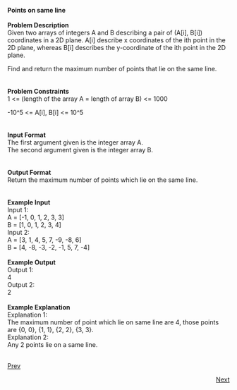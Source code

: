 **Points on same line**<br /><br />
**Problem Description**<br />
Given two arrays of integers A and B describing a pair of (A[i], B[i]) coordinates in a 2D plane. A[i] describe x coordinates of the ith point in the 2D plane, whereas B[i] describes the y-coordinate of the ith point in the 2D plane.<br />

Find and return the maximum number of points that lie on the same line.<br />
<br />
<br />
**Problem Constraints**<br />
1 <= (length of the array A = length of array B) <= 1000<br />

-10^5 <= A[i], B[i] <= 10^5<br />
<br />
<br />
**Input Format**<br />
The first argument given is the integer array A.<br />
The second argument given is the integer array B.<br />
<br />
<br />
**Output Format**<br />
Return the maximum number of points which lie on the same line.<br />
<br />
<br />
**Example Input**<br />
Input 1:<br />
 A = [-1, 0, 1, 2, 3, 3]<br />
 B = [1, 0, 1, 2, 3, 4]<br />
Input 2:<br />
 A = [3, 1, 4, 5, 7, -9, -8, 6]<br />
 B = [4, -8, -3, -2, -1, 5, 7, -4]<br />
<br />
**Example Output**<br />
Output 1:<br />
 4<br />
Output 2:<br />
 2<br />
<br />
**Example Explanation**<br />
Explanation 1:<br />
 The maximum number of point which lie on same line are 4, those points are {0, 0}, {1, 1}, {2, 2}, {3, 3}.<br />
Explanation 2:<br />
 Any 2 points lie on a same line.<br /><br />
										   
<a class="Pagination-link1SfnH-8-DxMA Pagination-link_leftDFtcFdHnt7Ok" aria-label="Previous Page: Manage Pages" href="https://github.com/divyangju1991/DSA-Scaler/blob/main/DSA/src/com/scaler/dsa/hashing/assignment/read2ndPage.md"><span class="Pagination-iconGA9TkfVeYvTp icon-arrow-left2"></span><div class="Pagination-text3yhjKs84FCa6 Pagination-text_left3HzCMqntTYq5">Prev</div></a>
<p align="right"><a class="Pagination-link1SfnH-8-DxMA Pagination-link_right2v3HzuwWFxb4" aria-label="Next Page: Raw Mode Editor" href="https://github.com/divyangju1991/DSA-Scaler/blob/main/DSA/src/com/scaler/dsa/hashing/assignment/read4thPage.md">Next</a></p>
